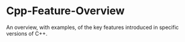 # Cpp-Feature-Overview
An overview, with examples, of the key features introduced in specific versions of C++.

